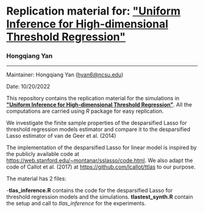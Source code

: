 # Replication material for:  ["Uniform Inference for High-dimensional Threshold Regression"](https://hongqiangyan.github.io/files/Uniform_Inference_in_High_Dimensional_Threshold_Regression_Models.pdf) 
### Hongqiang Yan


---

Maintainer: Hongqiang Yan (hyan6@ncsu.edu)

Date: 10/20/2022


This repository contains the replication material for the simulations in   [__"Uniform Inference for High-dimensional Threshold Regression"__](https://hongqiangyan.github.io/files/Uniform_Inference_in_High_Dimensional_Threshold_Regression_Models.pdf). All the computations are carried using *R* package for easy replication. 

We investigate the finite sample properties of the desparsified Lasso for threshold regression models estimator and compare it to the desparsified Lasso estimator of van de Geer et al. (2014)

The implementation of the desparsified Lasso for linear model is inspired by the publicly available code at https://web.stanford.edu/~montanar/sslasso/code.html. We also  adapt the code of Callot et al. (2017) at https://github.com/lcallot/ttlas to our purpose.

The material has 2 files:

 -**tlas_inference.R** contains the code for the desparsified Lasso for threshold regression models and the simulations. **tlastest_synth.R** contain the setup and call to *tlas_inference* for the experiments.
